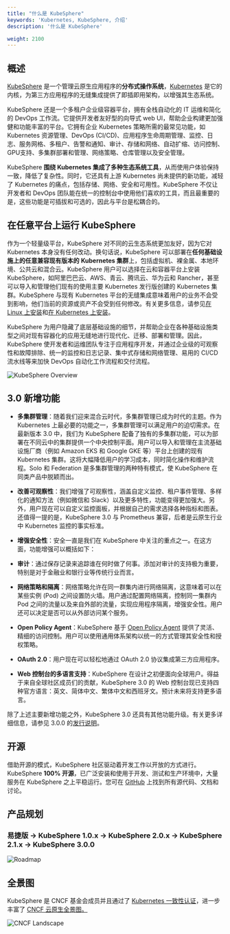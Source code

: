```yaml
---
title: "什么是 KubeSphere"
keywords: 'Kubernetes, KubeSphere, 介绍'
description: '什么是 KubeSphere'

weight: 2100
---
```


## 概述

[KubeSphere](https://kubesphere.io) 是一个管理云原生应用程序的**分布式操作系统**，[Kubernetes](https://kubernetes.io) 是它的内核，为第三方应用程序的无缝集成提供了即插即用架构，以增强其生态系统。

KubeSphere 还是一个多租户企业级容器平台，拥有全栈自动化的 IT 运维和简化的 DevOps 工作流。它提供开发者友好型的向导式 web UI，帮助企业构建更加强健和功能丰富的平台。它拥有企业 Kubernetes 策略所需的最常见功能，如 Kubernetes 资源管理、DevOps (CI/CD)、应用程序生命周期管理、监控、日志、服务网格、多租户、告警和通知、审计、存储和网络、自动扩缩、访问控制、GPU支持、多集群部署和管理、网络策略、仓库管理以及安全管理。

KubeSphere **围绕 Kubernetes 集成了多种生态系统工具**，从而使用户体验保持一致，降低了复杂性。同时，它还具有上游 Kubernetes 尚未提供的新功能，减轻了 Kubernetes 的痛点，包括存储、网络、安全和可用性。KubeSphere 不仅让开发者和 DevOps 团队能在统一的控制台中使用他们喜欢的工具，而且最重要的是，这些功能是可插拔和可选的，因此与平台是松耦合的。

## 在任意平台上运行 KubeSphere

作为一个轻量级平台，KubeSphere 对不同的云生态系统更加友好，因为它对 Kubernetes 本身没有任何改动。换句话说，KubeSphere 可以部署在**任何基础设施上的任意兼容现有版本的** **Kubernetes 集群**上，包括虚拟机、裸金属、本地环境、公共云和混合云。KubeSphere 用户可以选择在云和容器平台上安装 KubeSphere，如阿里巴巴云、AWS、青云、腾讯云、华为云和 Rancher，甚至可以导入和管理他们现有的使用主要 Kubernetes 发行版创建的 Kubernetes 集群。KubeSphere 与现有 Kubernetes 平台的无缝集成意味着用户的业务不会受到影响，他们当前的资源或资产不会受到任何修改。有关更多信息，请参见[在 Linux 上安装](../../installing-on-linux/)和[在 Kubernetes 上安装](../../installing-on-kubernetes/)。

KubeSphere 为用户隐藏了底层基础设施的细节，并帮助企业在各种基础设施类型之间对现有容器化的应用无缝地进行现代化、迁移、部署和管理。因此，KubeSphere 使开发者和运维团队专注于应用程序开发，并通过企业级的可观察性和故障排除、统一的监控和日志记录、集中式存储和网络管理、易用的 CI/CD 流水线等来加快 DevOps 自动化工作流程和交付流程。

![KubeSphere Overview](https://pek3b.qingstor.com/kubesphere-docs/png/20200224091526.png)

## 3.0 新增功能

- **多集群管理**：随着我们迎来混合云时代，多集群管理已成为时代的主题。作为 Kubernetes 上最必要的功能之一，多集群管理可以满足用户的迫切需求。在最新版本 3.0 中，我们为 KubeSphere 配备了独有的多集群功能，可以为部署在不同云中的集群提供一个中央控制平面。用户可以导入和管理在主流基础设施厂商（例如 Amazon EKS 和 Google GKE 等）平台上创建的现有 Kubernetes 集群。这将大幅降低用户的学习成本，同时简化操作和维护流程。Solo 和 Federation 是多集群管理的两种特有模式，使 KubeSphere 在同类产品中脱颖而出。

- **改善可观察性**：我们增强了可观察性，涵盖自定义监控、租户事件管理、多样化的通知方法（例如微信和 Slack）以及更多特性，功能变得更加强大。另外，用户现在可以自定义监控面板，并根据自己的需求选择各种指标和图表。还值得一提的是，KubeSphere 3.0 与 Prometheus 兼容，后者是云原生行业中 Kubernetes 监控的事实标准。

- **增强安全性**：安全一直是我们在 KubeSphere 中关注的重点之一。在这方面，功能增强可以概括如下：
- **审计**：通过保存记录来追踪谁在何时做了何事。添加对审计的支持极为重要，特别是对于金融业和银行业等传统行业而言。
  
- **网络策略和隔离**：网络策略允许在同一群集内进行网络隔离，这意味着可以在某些实例 (Pod) 之间设置防火墙。用户通过配置网络隔离，控制同一集群内 Pod 之间的流量以及来自外部的流量，实现应用程序隔离，增强安全性。用户还可以决定是否可以从外部访问某个服务。
  
- **Open Policy Agent**：KubeSphere 基于 [Open Policy Agent](https://www.openpolicyagent.org/) 提供了灵活、精细的访问控制。用户可以使用通用体系架构以统一的方式管理其安全性和授权策略。
  
- **OAuth 2.0**：用户现在可以轻松地通过 OAuth 2.0 协议集成第三方应用程序。
  
- **Web 控制台的多语言支持**：KubeSphere 在设计之初便面向全球用户。得益于来自全球社区成员们的贡献，KubeSphere 3.0 的 Web 控制台现已支持四种官方语言：英文、简体中文、繁体中文和西班牙文。预计未来将支持更多语言。

除了上述主要新增功能之外，KubeSphere 3.0 还具有其他功能升级。有关更多详细信息，请参见 3.0.0 的[发行说明](../../release/release-v300/)。

## 开源

借助开源的模式，KubeSphere 社区驱动着开发工作以开放的方式进行。KubeSphere **100% 开源**，已广泛安装和使用于开发、测试和生产环境中，大量服务在 KubeSphere 之上平稳运行。您可在 [GitHub](https://github.com/kubesphere/) 上找到所有源代码、文档和讨论。

## 产品规划

### 易捷版 -> KubeSphere 1.0.x -> KubeSphere 2.0.x -> KubeSphere 2.1.x -> KubeSphere 3.0.0

![Roadmap](https://pek3b.qingstor.com/kubesphere-docs/png/20190926000413.png)

## 全景图

KubeSphere 是 CNCF 基金会成员并且通过了 [Kubernetes 一致性认证](https://www.cncf.io/certification/software-conformance/#logos)，进一步丰富了 [CNCF 云原生全景图。
](https://landscape.cncf.io/landscape=observability-and-analysis&license=apache-license-2-0)

![CNCF Landscape](https://pek3b.qingstor.com/kubesphere-docs/png/20191011233719.png)